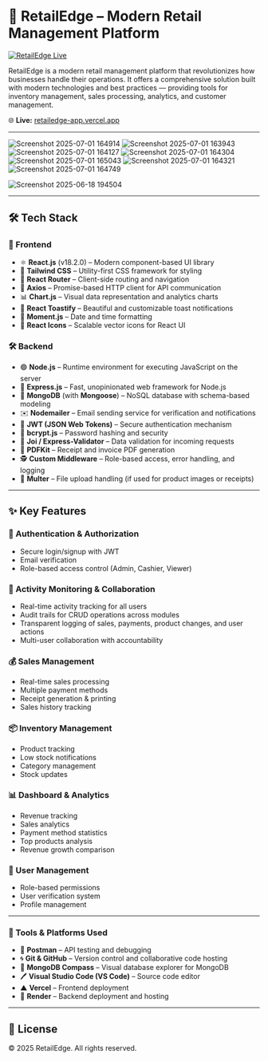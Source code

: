 # 🚀 RetailEdge – Modern Retail Management Platform

[![RetailEdge Live](https://img.shields.io/badge/Live%20Demo-RetailEdge-green)](https://retailedge-app.vercel.app)

RetailEdge is a modern retail management platform that revolutionizes how businesses handle their operations. It offers a comprehensive solution built with modern technologies and best practices — providing tools for inventory management, sales processing, analytics, and customer management.  

🌐 **Live:** [retailedge-app.vercel.app](https://retailedge-app.vercel.app)

---

![Screenshot 2025-07-01 164914](https://github.com/user-attachments/assets/4e564371-40b8-4df7-9cd0-facb665ccb21)
![Screenshot 2025-07-01 163943](https://github.com/user-attachments/assets/b8bcea31-968c-47e7-a2c1-b331e851bcbc)
![Screenshot 2025-07-01 164127](https://github.com/user-attachments/assets/0805ed40-5248-481b-8805-b9bff359831f)
![Screenshot 2025-07-01 164304](https://github.com/user-attachments/assets/cde77ce6-2142-486c-a096-81ada4f117f4)
![Screenshot 2025-07-01 165043](https://github.com/user-attachments/assets/4d7b1831-3eee-40eb-ac7c-143512c8a012)
![Screenshot 2025-07-01 164321](https://github.com/user-attachments/assets/d61dfa76-e5a1-4017-b4c0-ef383323bd25)
![Screenshot 2025-07-01 164749](https://github.com/user-attachments/assets/2660b782-4b1c-4501-897c-f43ddb5c014b)

![Screenshot 2025-06-18 194504](https://github.com/user-attachments/assets/bb12f386-064e-45b6-8049-6a4c1f73cfc1)



---

## 🛠️ Tech Stack

### 🎯 Frontend

- ⚛️ **React.js** (v18.2.0) – Modern component-based UI library
- 🎨 **Tailwind CSS** – Utility-first CSS framework for styling
- 🔀 **React Router** – Client-side routing and navigation
- 🔗 **Axios** – Promise-based HTTP client for API communication
- 📊 **Chart.js** – Visual data representation and analytics charts
- 🔔 **React Toastify** – Beautiful and customizable toast notifications
- 📆 **Moment.js** – Date and time formatting
- 🎨 **React Icons** – Scalable vector icons for React UI


### 🛠️ Backend

- 🟢 **Node.js** – Runtime environment for executing JavaScript on the server  
- 🚂 **Express.js** – Fast, unopinionated web framework for Node.js  
- 🍃 **MongoDB** (with **Mongoose**) – NoSQL database with schema-based modeling  
- ✉️ **Nodemailer** – Email sending service for verification and notifications  
- 🔐 **JWT (JSON Web Tokens)** – Secure authentication mechanism  
- 🧰 **bcrypt.js** – Password hashing and security  
- 🧪 **Joi / Express-Validator** – Data validation for incoming requests  
- 📄 **PDFKit** – Receipt and invoice PDF generation  
- 🕵️ **Custom Middleware** – Role-based access, error handling, and logging  
- 📂 **Multer** – File upload handling (if used for product images or receipts)  


---

## ✨ Key Features

### 🔐 Authentication & Authorization
- Secure login/signup with JWT
- Email verification
- Role-based access control (Admin, Cashier, Viewer)

### 📌 Activity Monitoring & Collaboration
- Real-time activity tracking for all users
- Audit trails for CRUD operations across modules
- Transparent logging of sales, payments, product changes, and user actions
- Multi-user collaboration with accountability

### 💰 Sales Management
- Real-time sales processing
- Multiple payment methods
- Receipt generation & printing
- Sales history tracking

### 📦 Inventory Management
- Product tracking
- Low stock notifications
- Category management
- Stock updates

### 📊 Dashboard & Analytics
- Revenue tracking
- Sales analytics
- Payment method statistics
- Top products analysis
- Revenue growth comparison

### 👥 User Management
- Role-based permissions
- User verification system
- Profile management

---

### 🧰 Tools & Platforms Used

- 🧪 **Postman** – API testing and debugging  
- 🌀 **Git & GitHub** – Version control and collaborative code hosting  
- 🍃 **MongoDB Compass** – Visual database explorer for MongoDB  
- 🖊️ **Visual Studio Code (VS Code)** – Source code editor  
- ▲ **Vercel** – Frontend deployment  
- 🔷 **Render** – Backend deployment and hosting  

---
## 📜 License

© 2025 RetailEdge. All rights reserved.
